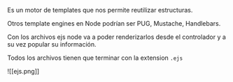 Es un motor de templates que nos permite reutilizar estructuras.

Otros template engines en Node podrían ser PUG, Mustache, Handlebars.

Con los archivos ejs node va a poder renderizarlos desde el controlador y a su vez popular su información.

Todos los archivos tienen que terminar con la extension ```.ejs```

![[ejs.png]]